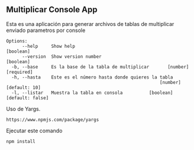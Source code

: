 ## Multiplicar Console App

Esta es una aplicación para generar archivos de tablas de multiplicar enviado parametros por console


```
Options:
      --help     Show help                                             [boolean]
      --version  Show version number                                   [boolean]
  -b, --base     Es la base de la tabla de multiplicar       [number] [required]
  -h, --hasta    Este es el número hasta donde quieres la tabla
                                                          [number] [default: 10]
  -l, --listar   Muestra la tabla en consola          [boolean] [default: false]
```

Uso de Yargs.

```
https://www.npmjs.com/package/yargs
```

Ejecutar este comando

```
npm install
```

